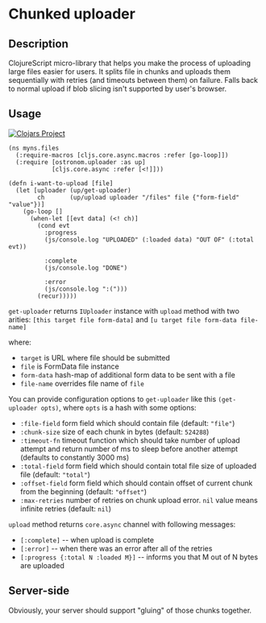 # Chunked uploader

## Description

ClojureScript micro-library that helps you make the process of uploading large
files easier for users. It splits file in chunks and uploads them sequentially
with retries (and timeouts between them) on failure. Falls back to normal upload
if blob slicing isn't supported by user's browser.

## Usage

[![Clojars Project](https://img.shields.io/clojars/v/org.clojars.ostronom/cljs-uploader.svg)](https://clojars.org/org.clojars.ostronom/cljs-uploader)


```(clojure)
(ns myns.files
  (:require-macros [cljs.core.async.macros :refer [go-loop]])
  (:require [ostronom.uploader :as up]
            [cljs.core.async :refer [<!]]))

(defn i-want-to-upload [file]
  (let [uploader (up/get-uploader)
        ch       (up/upload uploader "/files" file {"form-field" "value"})]
    (go-loop []
      (when-let [[evt data] (<! ch)]
        (cond evt
          :progress
          (js/console.log "UPLOADED" (:loaded data) "OUT OF" (:total evt))

          :complete
          (js/console.log "DONE")

          :error
          (js/console.log ":(")))
        (recur)))))
```

`get-uploader` returns `IUploader` instance with `upload` method with two arities: `[this target file form-data]` and `[u target file form-data file-name]`

where:
- `target` is URL where file should be submitted
- `file` is FormData file instance
- `form-data` hash-map of additional form data to be sent with a file
- `file-name` overrides file name of `file`

You can provide configuration options to `get-uploader` like this `(get-uploader opts)`, where `opts` is a hash with some options:
- `:file-field` form field which should contain file (default: `"file"`)
- `:chunk-size` size of each chunk in bytes (default: `524288`)
- `:timeout-fn` timeout function which should take number of upload attempt and return number of ms to sleep before another attempt (defaults to constantly 3000 ms)
- `:total-field` form field which should contain total file size of uploaded file (default: `"total"`)
- `:offset-field` form field which should contain offset of current chunk from the beginning (default: `"offset"`)
- `:max-retries` number of retries on chunk upload error. `nil` value means infinite retries (default: `nil`)

`upload` method returns `core.async` channel with following messages:
- `[:complete]` -- when upload is complete
- `[:error]` -- when there was an error after all of the retries
- `[:progress {:total N :loaded M}]` -- informs you that M out of N bytes are uploaded

## Server-side

Obviously, your server should support "gluing" of those chunks together.
